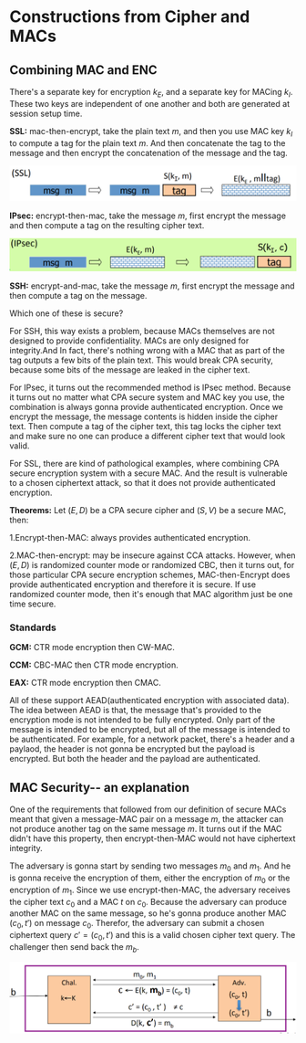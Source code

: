# Constructions from Cipher and MACs

## Combining MAC and ENC

There's a separate key for encryption $k_E$, and a separate key for MACing $k_I$. These two keys are independent of one another and both are generated at session setup time.

**SSL:** mac-then-encrypt, take the plain text $m$, and then you use MAC key $k_I$ to compute a tag for the plain text $m$. And then concatenate the tag to the message and then encrypt the concatenation of the message and the tag.

![1652609953270](../../img/1652609953270.png)

**IPsec:** encrypt-then-mac, take the message $m$, first encrypt the message and then compute a tag on the resulting cipher text.

![1652610061537](../../img/1652610061537.png)

**SSH:** encrypt-and-mac, take the message $m$, first encrypt the message and then compute a tag on the message.

Which one of these is secure?

For SSH, this way exists a problem, because MACs themselves are not designed to provide confidentiality. MACs are only designed for integrity.And In fact, there's nothing wrong with a MAC that as part of the tag outputs a few bits of the plain text. This would break CPA security, because some bits of the message are leaked in the cipher text.

For IPsec, it turns out the recommended method is IPsec method. Because it turns out no matter what CPA secure system and MAC key you use, the combination is always gonna provide authenticated encryption. Once we encrypt the message, the message contents is hidden inside the cipher text. Then compute a tag of the cipher text, this tag locks the cipher text and make sure no one can produce a different cipher text that would look valid.

For SSL, there are kind of pathological examples, where combining CPA secure encryption system with a secure MAC. And the result is vulnerable to a chosen ciphertext attack, so that it does not provide authenticated encryption.

**Theorems:** Let $(E, D)$ be a CPA secure cipher and $(S, V)$ be a secure MAC, then:

1.Encrypt-then-MAC: always provides authenticated encryption.

2.MAC-then-encrypt: may be insecure against CCA attacks. However, when $(E, D)$ is randomized counter mode or randomized CBC, then it turns out, for those particular CPA secure encryption schemes, MAC-then-Encrypt does provide authenticated encryption and therefore it is secure. If use randomized counter mode, then it's enough that MAC algorithm just be one time secure.

### Standards

**GCM:** CTR mode encryption then CW-MAC.

**CCM:** CBC-MAC then CTR mode encryption.

**EAX:** CTR mode encryption then CMAC.

All of these support AEAD(authenticated encryption with associated data). The idea between AEAD is that, the message that's provided to the encryption mode is not intended to be fully encrypted. Only part of the message is intended to be encrypted, but all of the message is intended to be authenticated. For example, for a network packet, there's a header and a paylaod, the header is not gonna be encrypted but the payload is encrypted. But both the header and the payload are authenticated.

## MAC Security-- an explanation

One of the requirements that followed from our definition of secure MACs meant that given a message-MAC pair on a message $m$, the attacker can not produce another tag on the same message $m$. It turns out if the MAC didn't have this property, then encrypt-then-MAC would not have ciphertext integrity.

 The adversary is gonna start by sending two messages $m_0$ and $m_1$. And he is gonna receive the encryption of them, either the encryption of $m_0$ or the encryption of $m_1$. Since we use encrypt-then-MAC, the adversary receives the cipher text $c_0$ and a MAC $t$ on $c_0$. Because the adversary can produce another MAC on the same message, so he's gonna produce another MAC $(c_0, t')$ on message $c_0$. Therefor, the adversary can submit a chosen ciphertext query $c'=(c_0, t')$ and this is a valid chosen cipher text query. The challenger then send back the $m_b$.

![1652613317651](../../img/1652613317651.png)



